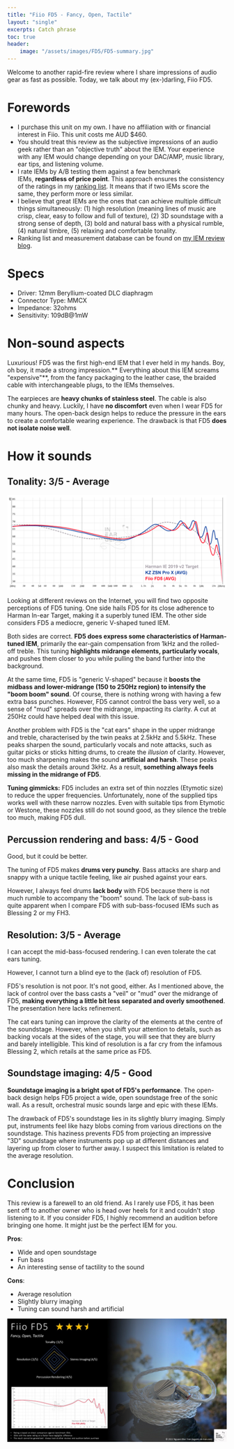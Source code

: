 ```yaml
---
title: "Fiio FD5 - Fancy, Open, Tactile"
layout: "single"
excerpts: Catch phrase
toc: true
header:
    image: "/assets/images/FD5/FD5-summary.jpg"
---
```


Welcome to another rapid-fire review where I share impressions of audio gear as fast as possible. Today, we talk about my (ex-)darling, Fiio FD5.

Forewords
===
- I purchase this unit on my own. I have no affiliation with or financial interest in Fiio. This unit costs me AUD $460.
- You should treat this review as the subjective impressions of an audio geek rather than an "objective truth" about the IEM. Your experience with any IEM would change depending on your DAC/AMP, music library, ear tips, and listening volume. 
- I rate IEMs by A/B testing them against a few benchmark IEMs, **regardless of price point**. This approach ensures the consistency of the ratings in my [ranking list](https://docs.google.com/spreadsheets/d/1poxJG_jaFkvXxf2RRnZ424F3F9Wcjm15HvNXxmJGGP8/edit?usp=sharing). It means that if two IEMs score the same, they perform more or less similar. 
- I believe that great IEMs are the ones that can achieve multiple difficult things simultaneously: (1) high resolution (meaning lines of music are crisp, clear, easy to follow and full of texture), (2) 3D soundstage with a strong sense of depth, (3) bold and natural bass with a physical rumble, (4) natural timbre, (5) relaxing and comfortable tonality.
- Ranking list and measurement database can be found on [my IEM review blog](https://iegems.nk-tran.com/).

Specs
===

- Driver: 12mm Beryllium-coated DLC diaphragm
- Connector Type: MMCX
- Impedance: 32ohms
- Sensitivity: 109dB@1mW

Non-sound aspects
===

Luxurious! FD5 was the first high-end IEM that I ever held in my hands. Boy, oh boy, it made a strong impression.** Everything about this IEM screams "expensive"**, from the fancy packaging to the leather case, the braided cable with interchangeable plugs, to the IEMs themselves.

The earpieces are **heavy chunks of stainless steel**. The cable is also chunky and heavy. Luckily, I have **no discomfort** even when I wear FD5 for many hours. The open-back design helps to reduce the pressure in the ears to create a comfortable wearing experience. The drawback is that FD5 **does not isolate noise well**. 

How it sounds
===

Tonality: 3/5 - Average
---

![](/assets/images/FD5/FD5-graph.png)

Looking at different reviews on the Internet, you will find two opposite perceptions of FD5 tuning. One side hails FD5 for its close adherence to Harman In-ear Target, making it a superbly tuned IEM. The other side considers FD5 a mediocre, generic V-shaped tuned IEM. 

Both sides are correct. **FD5 does express some characteristics of Harman-tuned IEM**, primarily the ear-gain compensation from 1kHz and the rolled-off treble. This tuning **highlights midrange elements, particularly vocals**, and pushes them closer to you while pulling the band further into the background. 

At the same time, FD5 is "generic V-shaped" because it **boosts the midbass and lower-midrange (150 to 250Hz region) to intensify the "boom boom" sound**. Of course, there is nothing wrong with having a few extra bass punches. However, FD5 cannot control the bass very well, so a sense of "mud" spreads over the midrange, impacting its clarity. A cut at 250Hz could have helped deal with this issue.

Another problem with FD5 is the "cat ears" shape in the upper midrange and treble, characterised by the twin peaks at 2.5kHz and 5.5kHz. These peaks sharpen the sound, particularly vocals and note attacks, such as guitar picks or sticks hitting drums, to create the *illusion* of clarity. However, too much sharpening makes the sound **artificial and harsh**. These peaks also mask the details around 3kHz. As a result, **something always feels missing in the midrange of FD5**.

**Tuning gimmicks:** FD5 includes an extra set of thin nozzles (Etymotic size) to reduce the upper frequencies. Unfortunately, none of the supplied tips works well with these narrow nozzles. Even with suitable tips from Etymotic or Westone, these nozzles still do not sound good, as they silence the treble too much, making FD5 dull.  

Percussion rendering and bass: 4/5 - Good
---

Good, but it could be better.

The tuning of FD5 makes **drums very punchy**. Bass attacks are sharp and snappy with a unique tactile feeling, like air pushed against your ears. 

However, I always feel drums **lack body** with FD5 because there is not much rumble to accompany the "boom" sound. The lack of sub-bass is quite apparent when I compare FD5 with sub-bass-focused IEMs such as Blessing 2 or my FH3.

Resolution: 3/5 - Average
---

I can accept the mid-bass-focused rendering. I can even tolerate the cat ears tuning. 

However, I cannot turn a blind eye to the (lack of) resolution of FD5. 

FD5's resolution is not poor. It's not good, either. As I mentioned above, the lack of control over the bass casts a "veil" or "mud" over the midrange of FD5, **making everything a little bit less separated and overly smoothened**. The presentation here lacks refinement.

The cat ears tuning can improve the clarity of the elements at the centre of the soundstage. However, when you shift your attention to details, such as backing vocals at the sides of the stage, you will see that they are blurry and barely intelligible. This kind of resolution is a far cry from the infamous Blessing 2, which retails at the same price as FD5.  


Soundstage imaging: 4/5 - Good
---

**Soundstage imaging is a bright spot of FD5's performance**. The open-back design helps FD5 project a wide, open soundstage free of the sonic wall. As a result, orchestral music sounds large and epic with these IEMs.

The drawback of FD5's soundstage lies in its slightly blurry imaging. Simply put, instruments feel like hazy blobs coming from various directions on the soundstage. This haziness prevents FD5 from projecting an impressive "3D" soundstage where instruments pop up at different distances and layering up from closer to further away. I suspect this limitation is related to the average resolution.


Conclusion
===

This review is a farewell to an old friend. As I rarely use FD5, it has been sent off to another owner who is head over heels for it and couldn't stop listening to it. If you consider FD5, I highly recommend an audition before bringing one home. It might just be the perfect IEM for you.

**Pros**:
- Wide and open soundstage
- Fun bass
- An interesting sense of tactility to the sound

**Cons**:
- Average resolution
- Slightly blurry imaging
- Tuning can sound harsh and artificial

![](/assets/images/FD5/FD5-summary.jpg)